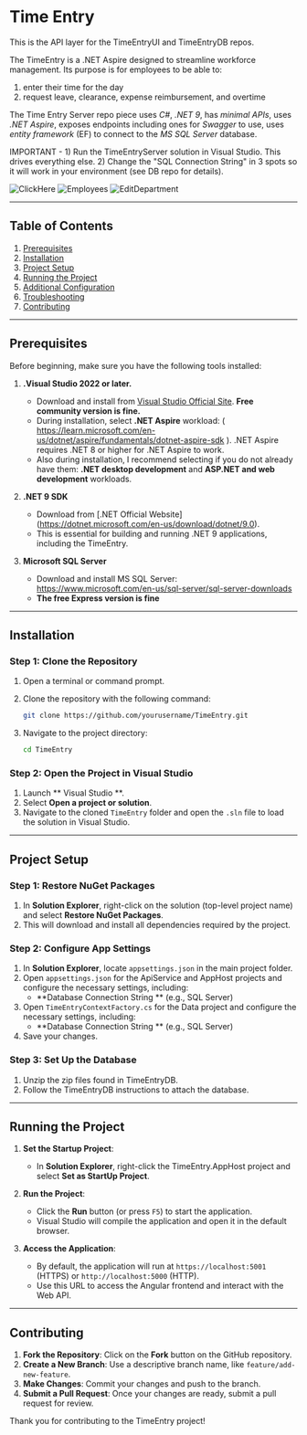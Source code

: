 # Time Entry
This is the API layer for the TimeEntryUI and TimeEntryDB repos. 

The TimeEntry is a .NET Aspire designed to streamline workforce management.
Its purpose is for employees to be able to:
  1) enter their time for the day
  2) request leave, clearance, expense reimbursement, and overtime

The Time Entry Server repo piece uses _C#_, _.NET 9_, has _minimal APIs_, uses _.NET Aspire_, exposes endpoints including ones for _Swagger_ to use, uses _entity framework_ (EF) 
to connect to the _MS SQL Server_ database. 

IMPORTANT - 1) Run the TimeEntryServer solution in Visual Studio. This drives everything else.
  2) Change the "SQL Connection String" in 3 spots so it will work in your environment (see DB repo for details).

![ClickHere](https://github.com/user-attachments/assets/dff45eef-31ef-4e78-9416-44e5dd0db30b)
![Employees](https://github.com/user-attachments/assets/9d1aade3-7e04-4732-ad37-224c5a1fbb1e)
![EditDepartment](https://github.com/user-attachments/assets/0a467390-34f1-4397-a500-ff17015e6bd0)

---

## Table of Contents

1. [Prerequisites](#prerequisites)
2. [Installation](#installation)
3. [Project Setup](#project-setup)
4. [Running the Project](#running-the-project)
5. [Additional Configuration](#additional-configuration)
6. [Troubleshooting](#troubleshooting)
7. [Contributing](#contributing)

---

## Prerequisites

Before beginning, make sure you have the following tools installed:

1. **.Visual Studio 2022 or later.**
   - Download and install from [Visual Studio Official Site](https://visualstudio.microsoft.com/).  **Free community version is fine.**
   - During installation, select **.NET Aspire** workload:  ( https://learn.microsoft.com/en-us/dotnet/aspire/fundamentals/dotnet-aspire-sdk ).
     .NET Aspire requires .NET 8 or higher for .NET Aspire to work.
   - Also during installation, I recommend selecting if you do not already have them: **.NET desktop development** and **ASP.NET and web development** workloads.

2. **.NET 9 SDK**
   - Download from [.NET Official Website] (https://dotnet.microsoft.com/en-us/download/dotnet/9.0).
   - This is essential for building and running .NET 9 applications, including the TimeEntry.
  
3. **Microsoft SQL Server**
    - Download and install MS SQL Server:  https://www.microsoft.com/en-us/sql-server/sql-server-downloads
    - **The free Express version is fine** 

---

## Installation

### Step 1: Clone the Repository

1. Open a terminal or command prompt.
2. Clone the repository with the following command:

   ```bash
   git clone https://github.com/yourusername/TimeEntry.git
   ```

3. Navigate to the project directory:

   ```bash
   cd TimeEntry
   ```

### Step 2: Open the Project in Visual Studio

1. Launch ** Visual Studio **.
2. Select **Open a project or solution**.
3. Navigate to the cloned `TimeEntry` folder and open the `.sln` file to load the solution in Visual Studio.

---

## Project Setup

### Step 1: Restore NuGet Packages

1. In **Solution Explorer**, right-click on the solution (top-level project name) and select **Restore NuGet Packages**.
2. This will download and install all dependencies required by the project.

### Step 2: Configure App Settings

1. In **Solution Explorer**, locate `appsettings.json` in the main project folder.
2. Open `appsettings.json` for the ApiService and AppHost projects and configure the necessary settings, including:
   - **Database Connection String ** (e.g., SQL Server)
3. Open `TimeEntryContextFactory.cs` for the Data project and configure the necessary settings, including:
   - **Database Connection String ** (e.g., SQL Server)
4. Save your changes.

### Step 3: Set Up the Database 

1. Unzip the zip files found in TimeEntryDB.
2. Follow the TimeEntryDB instructions to attach the database.

---

## Running the Project

1. **Set the Startup Project**:
   - In **Solution Explorer**, right-click the TimeEntry.AppHost project and select **Set as StartUp Project**.

2. **Run the Project**:
   - Click the **Run** button (or press `F5`) to start the application.
   - Visual Studio will compile the application and open it in the default browser.

3. **Access the Application**:
   - By default, the application will run at `https://localhost:5001` (HTTPS) or `http://localhost:5000` (HTTP).
   - Use this URL to access the Angular frontend and interact with the Web API.

---

## Contributing

1. **Fork the Repository**: Click on the **Fork** button on the GitHub repository.
2. **Create a New Branch**: Use a descriptive branch name, like `feature/add-new-feature`.
3. **Make Changes**: Commit your changes and push to the branch.
4. **Submit a Pull Request**: Once your changes are ready, submit a pull request for review.

Thank you for contributing to the TimeEntry project!
